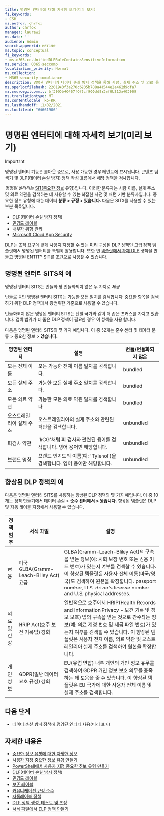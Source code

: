 ```yaml
---
title: 명명된 엔터티에 대해 자세히 보기(미리 보기)
f1.keywords:
- CSH
ms.author: chrfox
author: chrfox
manager: laurawi
ms.date: ''
audience: Admin
search.appverid: MET150
ms.topic: conceptual
f1_keywords:
- ms.o365.cc.UnifiedDLPRuleContainsSensitiveInformation
ms.service: O365-seccomp
localization_priority: Normal
ms.collection:
- M365-security-compliance
description: 명명된 엔터티가 데이터 손실 방지 정책을 통해 사람, 실제 주소 및 의료 용어가 포함된 중요한 항목을 검색하는 데 어떻게 도움이 되는지 확인
ms.openlocfilehash: 22019e3f3a270c6205b788a48544e2a462d9dfa7
ms.sourcegitcommit: bf3965b46487f6f8cf900dd9a3af8b213a405989
ms.translationtype: MT
ms.contentlocale: ko-KR
ms.lasthandoff: 11/02/2021
ms.locfileid: "60661906"
---
```

# <a name="learn-about-named-entities-preview"></a>명명된 엔터티에 대해 자세히 보기(미리 보기)

> [!IMPORTANT]
> 명명된 엔터티 기능은 롤아웃 중으로, 사용 가능한 경우 테넌트에 표시됩니다. 콘텐츠 탐색기 및 DLP(데이터 손실 방지) 정책 작성 흐름에서 해당 정책을 검사합니다. 

*명명된 엔터티는* [SIT(중요한 정보](sensitive-information-type-learn-about.md) 유형)입니다. 이러한 분류자는 사람 이름, 실제 주소 및 의료 약관을 검색하는 데 사용할 수 있는 복잡한 사전 및 패턴 기반 분류자입니다. 중요한 정보 유형에 대한 데이터 **분류 > 규정 > 있습니다.** 다음은 SITS를 사용할 수 있는 부분 목록입니다.

- [DLP(데이터 손실 방지 정책)](dlp-learn-about-dlp.md) 
- [민감도 레이블](sensitivity-labels.md)
- [내부자 위험 관리](insider-risk-management-solution-overview.md)
- [Microsoft Cloud App Security](/cloud-app-security/what-is-cloud-app-security)

DLP는 조직 요구에 맞게 사용자 지정할 수 있는 미리 구성된 DLP 정책인 고급 정책 템플릿에서 명명된 엔터티를 특별히 활용합니다. 또한 빈 [](create-a-dlp-policy-from-a-template.md) [템플릿에서 자체 DLP](create-test-tune-dlp-policy.md) 정책을 만들고 명명된 ENTITY SIT를 조건으로 사용할 수 있습니다.

<!-- There are many other SITs that detect strings like social security, credit card, or bank account numbers to identify sensitive items. For more information, see [Sensitive information types entity definitions](sensitive-information-type-entity-definitions.md).-->



## <a name="examples-of-named-entity-sits"></a>명명된 엔터티 SITS의 예

명명된 엔터티 SITS는  번들화 및 번들화되지 않은 두 가지로 *제공*

번들로 묶인 명명된 엔터티 SITS는 가능한 모든 일치를 검색합니다. 중요한 항목을 검색하기 위한 DLP 정책에서 광범위한 기준으로 사용할 수 있습니다.

번들화되지 않은 명명된 엔터티 SITS는 단일 국가와 같이 더 좁은 포커스를 가지고 있습니다. 검색 범위가 더 좁은 DLP 정책이 필요한 경우 이 정책을 사용 합니다.
 
다음은 명명된 엔터티 SITS의 몇 가지 예입니다. 이 중 52개는 준수 센터 및 데이터 분류 > 중요한 정보 > **있습니다.**

|명명된 엔터티 |설명  |번들/번들화되지 않은  |
|---------|---------|---------|
|모든 전체 이름    |모든 가능한 전체 이름 일치를 검색합니다.         |   bundled      |
|모든 실제 주소    |가능한 모든 실제 주소 일치를 검색합니다.     | bundled |
|모든 의료 약관    |가능한 모든 의료 약관 일치를 검색합니다. |bundled |
|오스트레일리아 실제 주소 |  오스트레일리아의 실제 주소와 관련된 패턴을 검색합니다. |unbundled |
|피검사 약관     |'hCG'처럼 피 검사와 관련된 용어를 검색합니다. 영어 용어만 해당합니다.      |unbundled |
|브랜드 명칭     |브랜드 인지도의 이름(예: 'Tylenol')을 검색합니다. 영어 용어만 해당합니다.         |unbundled |

## <a name="examples-of-enhanced-dlp-policies"></a>향상된 DLP 정책의 예

다음은 명명된 엔터티 SITS를 사용하는 향상된 DLP 정책의 몇 가지 예입니다. 이 중 10개는 정책 만들기에서 데이터 손실 > **준수 센터에서 > 있습니다.** 향상된 템플릿은 DLP 및 자동 레이블 지정에서 사용할 수 있습니다.

|정책 범주  |서식 파일  |설명  |
|---------|---------|---------|
|금융|미국 GLBA(Gramm-Leach-Bliley Act) 고급         |GLBA(Gramm-Leach-Bliley Act)의 구속을 받는 정보(예: 사회 보장 번호 또는 신용 카드 번호)가 있는지 여부를 검색할 수 있습니다. 이 향상된 템플릿은 사용자 전체 이름(미국/영국)도 검색하여 원본을 확장합니다. passport number, U.S. driver's license number and U.S. physical addresses.         |
| 의료 및 건강   |HRIP Act(호주 보건 기록법) 강화         |일반적으로 호주에서 HRIP(Health Records and Information Privacy - 보건 기록 및 정보 보호) 법의 구속을 받는 것으로 간주되는 정보(예: 의료 계정 번호 및 세금 파일 번호)가 있는지 여부를 검색할 수 있습니다. 이 향상된 템플릿은 사용자 전체 이름, 의료 약관 및 오스트레일리아 실제 주소를 검색하여 원본을 확장합니다.         |
|개인 정보   |GDPR(일반 데이터 보호 규정) 강화         | EU(유럽 연합) 내부 개인의 개인 정보 유무를 검색하여 GDPR 개인 정보 보호 의무를 충족하는 데 도움을 줄 수 있습니다. 이 향상된 템플릿은 EU 국가에 대한 사용자 전체 이름 및 실제 주소를 검색합니다.        |


## <a name="next-steps"></a>다음 단계

- [데이터 손실 방지 정책에 명명된 엔터티 사용(미리 보기)](named-entities-use.md)


## <a name="for-further-information"></a>자세한 내용은
<!--- [Sensitive information type entity definitions](sensitive-information-type-entity-definitions.md)-->
- [중요한 정보 유형에 대한 자세한 정보](sensitive-information-type-learn-about.md)
- [사용자 지정 중요한 정보 유형 만들기](create-a-custom-sensitive-information-type.md)
- [PowerShell에서 사용자 지정 중요한 정보 유형 만들기](create-a-custom-sensitive-information-type-in-scc-powershell.md)
- [DLP(데이터 손실 방지 정책)](data-loss-prevention-policies.md) 
- [민감도 레이블](sensitivity-labels.md)
- [보존 레이블](retention.md)
- [커뮤니케이션 규정 준수](communication-compliance.md)
- [자동레이블 정책](apply-sensitivity-label-automatically.md#how-to-configure-auto-labeling-for-office-apps)
- [DLP 정책 생성, 테스트 및 조정](create-test-tune-dlp-policy.md)
- [서식 파일에서 DLP 정책 만들기](create-a-dlp-policy-from-a-template.md) 
